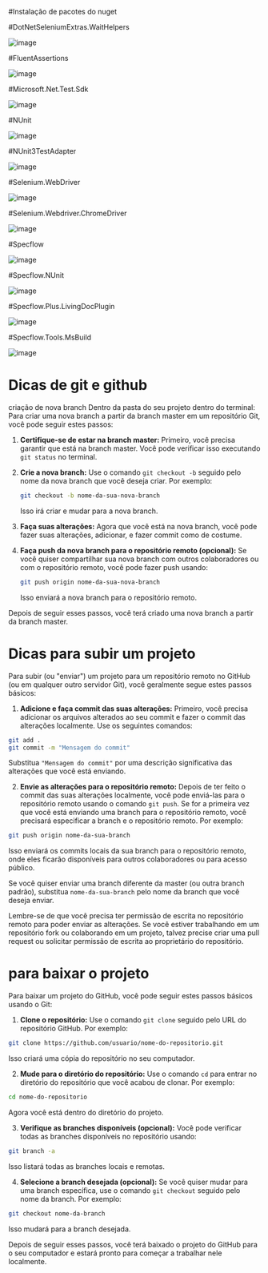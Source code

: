 #Instalação de pacotes do nuget

#DotNetSeleniumExtras.WaitHelpers

![image](https://github.com/Saulovilela/PraticaSeleniumCsharp/assets/87072804/e97fa4db-24e4-4fc2-bacd-9074cd4f6ad9) 

#FluentAssertions

![image](https://github.com/Saulovilela/PraticaSeleniumCsharp/assets/87072804/ff48aecb-4969-4ebe-a6eb-e3f04676eba4)

#Microsoft.Net.Test.Sdk

![image](https://github.com/Saulovilela/PraticaSeleniumCsharp/assets/87072804/378d0ce0-3dbf-49a7-8370-198666db73b4)

#NUnit

![image](https://github.com/Saulovilela/PraticaSeleniumCsharp/assets/87072804/ed99670d-2ba8-47ae-8105-f898f3e2a8a8)

#NUnit3TestAdapter

![image](https://github.com/Saulovilela/PraticaSeleniumCsharp/assets/87072804/125fbd5b-a1b1-4bd7-a575-279cde6d2ecd)

#Selenium.WebDriver

![image](https://github.com/Saulovilela/PraticaSeleniumCsharp/assets/87072804/73c5626d-3b17-4b01-8d2c-b9e6b753a75f)

#Selenium.Webdriver.ChromeDriver

![image](https://github.com/Saulovilela/PraticaSeleniumCsharp/assets/87072804/b908542b-03f5-4fbe-b0c9-17f51e0e452c)

#Specflow

![image](https://github.com/Saulovilela/PraticaSeleniumCsharp/assets/87072804/a6b56f25-f39b-48e6-9d9b-4767fb70ff9a)

#Specflow.NUnit

![image](https://github.com/Saulovilela/PraticaSeleniumCsharp/assets/87072804/d67fd7ed-dd0e-47cd-9cc8-852cd58f79f9)

#Specflow.Plus.LivingDocPlugin

![image](https://github.com/Saulovilela/PraticaSeleniumCsharp/assets/87072804/66ca18a9-9186-427e-b940-9dad8578633c)

#Specflow.Tools.MsBuild

![image](https://github.com/Saulovilela/PraticaSeleniumCsharp/assets/87072804/ac89fc86-fec0-4409-ab0c-7f2a8cb97aaa)


# Dicas de git e github

criação de nova branch
Dentro da pasta do seu projeto dentro do terminal:
Para criar uma nova branch a partir da branch master em um repositório Git, você pode seguir estes passos:

1. **Certifique-se de estar na branch master:** Primeiro, você precisa garantir que está na branch master. Você pode verificar isso executando `git status` no terminal.

2. **Crie a nova branch:** Use o comando `git checkout -b` seguido pelo nome da nova branch que você deseja criar. Por exemplo:
   
   ```bash
   git checkout -b nome-da-sua-nova-branch
   ```

   Isso irá criar e mudar para a nova branch.

3. **Faça suas alterações:** Agora que você está na nova branch, você pode fazer suas alterações, adicionar, e fazer commit como de costume.

4. **Faça push da nova branch para o repositório remoto (opcional):** Se você quiser compartilhar sua nova branch com outros colaboradores ou com o repositório remoto, você pode fazer push usando:
   
   ```bash
   git push origin nome-da-sua-nova-branch
   ```

   Isso enviará a nova branch para o repositório remoto.

Depois de seguir esses passos, você terá criado uma nova branch a partir da branch master.

# Dicas para subir um projeto
Para subir (ou "enviar") um projeto para um repositório remoto no GitHub (ou em qualquer outro servidor Git), você geralmente segue estes passos básicos:

1. **Adicione e faça commit das suas alterações:** Primeiro, você precisa adicionar os arquivos alterados ao seu commit e fazer o commit das alterações localmente. Use os seguintes comandos:

```bash
git add .
git commit -m "Mensagem do commit"
```

Substitua `"Mensagem do commit"` por uma descrição significativa das alterações que você está enviando.

2. **Envie as alterações para o repositório remoto:** Depois de ter feito o commit das suas alterações localmente, você pode enviá-las para o repositório remoto usando o comando `git push`. Se for a primeira vez que você está enviando uma branch para o repositório remoto, você precisará especificar a branch e o repositório remoto. Por exemplo:

```bash
git push origin nome-da-sua-branch
```

Isso enviará os commits locais da sua branch para o repositório remoto, onde eles ficarão disponíveis para outros colaboradores ou para acesso público.

Se você quiser enviar uma branch diferente da master (ou outra branch padrão), substitua `nome-da-sua-branch` pelo nome da branch que você deseja enviar.

Lembre-se de que você precisa ter permissão de escrita no repositório remoto para poder enviar as alterações. Se você estiver trabalhando em um repositório fork ou colaborando em um projeto, talvez precise criar uma pull request ou solicitar permissão de escrita ao proprietário do repositório.
# para baixar o projeto
Para baixar um projeto do GitHub, você pode seguir estes passos básicos usando o Git:

1. **Clone o repositório:** Use o comando `git clone` seguido pelo URL do repositório GitHub. Por exemplo:

```bash
git clone https://github.com/usuario/nome-do-repositorio.git
```

Isso criará uma cópia do repositório no seu computador.

2. **Mude para o diretório do repositório:** Use o comando `cd` para entrar no diretório do repositório que você acabou de clonar. Por exemplo:

```bash
cd nome-do-repositorio
```

Agora você está dentro do diretório do projeto.

3. **Verifique as branches disponíveis (opcional):** Você pode verificar todas as branches disponíveis no repositório usando:

```bash
git branch -a
```

Isso listará todas as branches locais e remotas.

4. **Selecione a branch desejada (opcional):** Se você quiser mudar para uma branch específica, use o comando `git checkout` seguido pelo nome da branch. Por exemplo:

```bash
git checkout nome-da-branch
```

Isso mudará para a branch desejada.

Depois de seguir esses passos, você terá baixado o projeto do GitHub para o seu computador e estará pronto para começar a trabalhar nele localmente.

